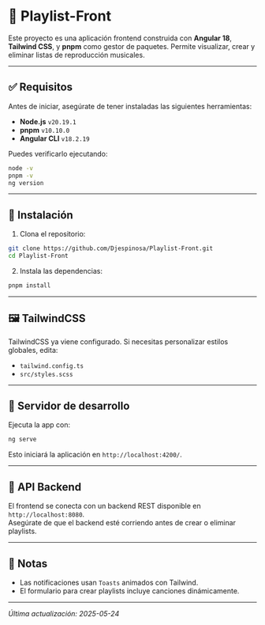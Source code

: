 # 🎵 Playlist-Front

Este proyecto es una aplicación frontend construida con **Angular 18**, **Tailwind CSS**, y **pnpm** como gestor de paquetes. Permite visualizar, crear y eliminar listas de reproducción musicales.

---

## ✅ Requisitos

Antes de iniciar, asegúrate de tener instaladas las siguientes herramientas:

- **Node.js** `v20.19.1`
- **pnpm** `v10.10.0`
- **Angular CLI** `v18.2.19`

Puedes verificarlo ejecutando:

```bash
node -v
pnpm -v
ng version
```

---

## 🚀 Instalación

1. Clona el repositorio:

```bash
git clone https://github.com/Djespinosa/Playlist-Front.git
cd Playlist-Front
```

2. Instala las dependencias:

```bash
pnpm install
```

---

## 🖼️ TailwindCSS

TailwindCSS ya viene configurado. Si necesitas personalizar estilos globales, edita:

- `tailwind.config.ts`
- `src/styles.scss`

---

## 🧪 Servidor de desarrollo

Ejecuta la app con:

```bash
ng serve
```

Esto iniciará la aplicación en `http://localhost:4200/`.

---

## 🔗 API Backend

El frontend se conecta con un backend REST disponible en `http://localhost:8080`.  
Asegúrate de que el backend esté corriendo antes de crear o eliminar playlists.

---


## 📝 Notas

- Las notificaciones usan `Toasts` animados con Tailwind.
- El formulario para crear playlists incluye canciones dinámicamente.

---


_Última actualización: 2025-05-24_
